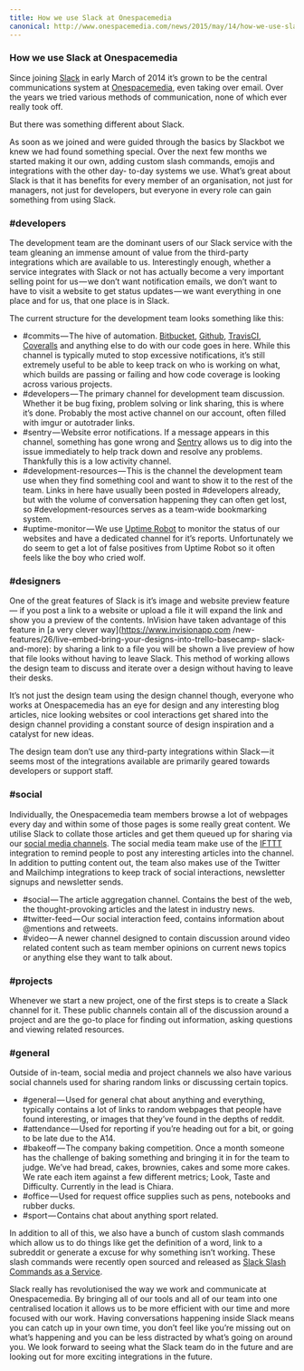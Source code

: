 ```yaml
---
title: How we use Slack at Onespacemedia
canonical: http://www.onespacemedia.com/news/2015/may/14/how-we-use-slack-onespacemedia/
---
```


### How we use Slack at Onespacemedia

Since joining [Slack](https://slack.com/r/025q26m3-025rtx8g)
in early March of 2014 it’s grown to be the central communications system at
[Onespacemedia](http%3A%2F%2Fwww.onespacemedia.com%2F), even taking
over email. Over the years we tried various methods of communication, none of
which ever really took off.

But there was something different about Slack.

As soon as we joined and were guided through the basics by Slackbot we knew we
had found something special. Over the next few months we started making it our
own, adding custom slash commands, emojis and integrations with the other day-
to-day systems we use. What’s great about Slack is that it has benefits for
every member of an organisation, not just for managers, not just for
developers, but everyone in every role can gain something from using Slack.

### #developers

The development team are the dominant users of our Slack service with the team
gleaning an immense amount of value from the third-party integrations which
are available to us. Interestingly enough, whether a service integrates with
Slack or not has actually become a very important selling point for us — we
don’t want notification emails, we don’t want to have to visit a website to
get status updates — we want everything in one place and for us, that one
place is in Slack.

The current structure for the development team looks something like this:

  * #commits — The hive of automation. [Bitbucket](https://bitbucket.org/onespacemedia/), [Github](https%3A%2F/github.com/onespacemedia/), [TravisCI](https://travis-ci.org/onespacemedia/), [Coveralls](https://coveralls.io/r/onespacemedia/) and anything else to do with our code goes in here. While this channel is typically muted to stop excessive notifications, it’s still extremely useful to be able to keep track on who is working on what, which builds are passing or failing and how code coverage is looking across various projects.
  * #developers — The primary channel for development team discussion. Whether it be bug fixing, problem solving or link sharing, this is where it’s done. Probably the most active channel on our account, often filled with imgur or autotrader links.
  * #sentry — Website error notifications. If a message appears in this channel, something has gone wrong and [Sentry](https://getsentry.com/welcome/) allows us to dig into the issue immediately to help track down and resolve any problems. Thankfully this is a low activity channel.
  * #development-resources — This is the channel the development team use when they find something cool and want to show it to the rest of the team. Links in here have usually been posted in #developers already, but with the volume of conversation happening they can often get lost, so #development-resources serves as a team-wide bookmarking system.
  * #uptime-monitor — We use [Uptime Robot](https://uptimerobot.com/) to monitor the status of our websites and have a dedicated channel for it’s reports. Unfortunately we do seem to get a lot of false positives from Uptime Robot so it often feels like the boy who cried wolf.

### #designers

One of the great features of Slack is it’s image and website preview feature —
if you post a link to a website or upload a file it will expand the link and
show you a preview of the contents. InVision have taken advantage of this
feature in [a very clever way](https://www.invisionapp.com
/new-features/26/live-embed-bring-your-designs-into-trello-basecamp-
slack-and-more): by sharing a link to a file you will be shown a live preview
of how that file looks without having to leave Slack. This method of working
allows the design team to discuss and iterate over a design without having to
leave their desks.

It’s not just the design team using the design channel though, everyone who
works at Onespacemedia has an eye for design and any interesting blog
articles, nice looking websites or cool interactions get shared into the
design channel providing a constant source of design inspiration and a
catalyst for new ideas.

The design team don’t use any third-party integrations within Slack — it seems
most of the integrations available are primarily geared towards developers or
support staff.

### #social

Individually, the Onespacemedia team members browse a lot of webpages every
day and within some of those pages is some really great content. We utilise
Slack to collate those articles and get them queued up for sharing via our
[social media channels](https://twitter.com%2Fonespacemedia).
The social media team make use of the
[IFTTT](https://ifttt.com/) integration to remind people to
post any interesting articles into the channel. In addition to putting content
out, the team also makes use of the Twitter and Mailchimp integrations to keep
track of social interactions, newsletter signups and newsletter sends.

  * #social — The article aggregation channel. Contains the best of the web, the thought-provoking articles and the latest in industry news.
  * #twitter-feed — Our social interaction feed, contains information about @mentions and retweets.
  * #video — A newer channel designed to contain discussion around video related content such as team member opinions on current news topics or anything else they want to talk about.

### #projects

Whenever we start a new project, one of the first steps is to create a Slack
channel for it. These public channels contain all of the discussion around a
project and are the go-to place for finding out information, asking questions
and viewing related resources.

### #general

Outside of in-team, social media and project channels we also have various
social channels used for sharing random links or discussing certain topics.

  * #general — Used for general chat about anything and everything, typically contains a lot of links to random webpages that people have found interesting, or images that they’ve found in the depths of reddit.
  * #attendance — Used for reporting if you’re heading out for a bit, or going to be late due to the A14.
  * #bakeoff — The company baking competition. Once a month someone has the challenge of baking something and bringing it in for the team to judge. We’ve had bread, cakes, brownies, cakes and some more cakes. We rate each item against a few different metrics; Look, Taste and Difficulty. Currently in the lead is Chiara.
  * #office — Used for request office supplies such as pens, notebooks and rubber ducks.
  * #sport — Contains chat about anything sport related.

In addition to all of this, we also have a bunch of custom slash commands
which allow us to do things like get the definition of a word, link to a
subreddit or generate a excuse for why something isn’t working. These slash
commands were recently open sourced and released as [Slack Slash Commands as a
Service](https%3A%2F%2Fsscaas.eu%2F).

Slack really has revolutionised the way we work and communicate at
Onespacemedia. By bringing all of our tools and all of our team into one
centralised location it allows us to be more efficient with our time and more
focused with our work. Having conversations happening inside Slack means you
can catch up in your own time, you don’t feel like you’re missing out on
what’s happening and you can be less distracted by what’s going on around you.
We look forward to seeing what the Slack team do in the future and are looking
out for more exciting integrations in the future.
